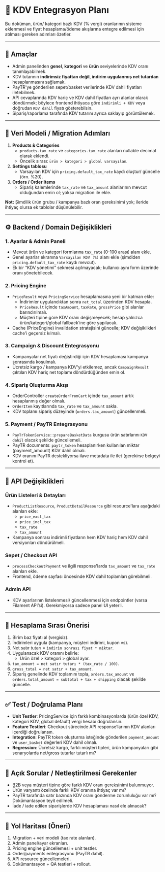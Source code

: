 # 📑 KDV Entegrasyon Planı

Bu doküman, ürün/ kategori bazlı KDV (% vergi) oranlarının sisteme eklenmesi ve fiyat hesaplama/ödeme akışlarına entegre edilmesi için atılması gereken adımları özetler.

---

## 🎯 Amaçlar

- Admin panelinden **genel**, **kategori** ve **ürün** seviyelerinde KDV oranı tanımlayabilmek.
- KDV tutarının **indirimsiz fiyattan değil, indirim uygulanmış net tutardan** hesaplanmasını sağlamak.
- PayTR'ye gönderilen sepet/basket verilerinde KDV dahil fiyatları iletebilmek.
- API cevaplarında KDV hariç ve KDV dahil fiyatları ayrı alanlar olarak döndürmek; böylece frontend ihtiyaca göre `indirimli + KDV` veya doğrudan `KDV dahil` fiyatı gösterebilsin.
- Sipariş/raporlama tarafında KDV tutarını ayrıca saklayıp görüntülemek.

---

## 🧱 Veri Modeli / Migration Adımları

1. **Products & Categories**
   - `products.tax_rate` ve `categories.tax_rate` alanları nullable decimal olarak eklendi.
   - Öncelik sırası: `ürün > kategori > global varsayılan`.
2. **Settings tablosu**
   - Varsayılan KDV için `pricing.default_tax_rate` kaydı oluştur/ güncelle (örn. %20).
3. **Orders / Order Items**
   - Sipariş kalemlerinde `tax_rate` ve `tax_amount` alanlarının mevcut olduğundan emin ol; yoksa migration ile ekle.

**Not:** Şimdilik ürün grubu / kampanya bazlı oran gereksinimi yok; ileride ihtiyaç olursa ek tablolar düşünülebilir.

---

## ⚙️ Backend / Domain Değişiklikleri

### 1. Ayarlar & Admin Paneli
- Mevcut ürün ve kategori formlarına `tax_rate` (0-100 arası) alanı ekle.
- Genel ayarlar ekranına `Varsayılan KDV (%)` alanı ekle (şimdiden `pricing.default_tax_rate` kaydı mevcut).
- Ek bir “KDV yönetimi” sekmesi açılmayacak; kullanıcı aynı form üzerinde oranı yönetebilecek.

### 2. Pricing Engine
- `PriceResult` veya `PricingService` hesaplamasına yeni bir katman ekle:
  - İndirimler uygulandıktan sonra `net_total` üzerinden KDV hesapla.
  - `PriceResult` içinde `taxAmount`, `taxRate`, `grossPrice` gibi alanlar barındırılmalı.
  - Müşteri tipine göre KDV oranı değişmeyecek; hesap yalnızca ürün/kategori/global fallback’ine göre yapılacak.
- Cache (PriceEngine) invalidation stratejisini güncelle; KDV değişiklikleri cache'i geçersiz kılmalı.

### 3. Campaign & Discount Entegrasyonu
- Kampanyalar net fiyatı değiştirdiği için KDV hesaplaması kampanya sonrasında koşulmalı.
- Ücretsiz kargo / kampanya KDV’yi etkilemez, ancak `CampaignResult` çıktıları KDV hariç net toplamı döndürdüğünden emin ol.

### 4. Sipariş Oluşturma Akışı
- OrderController `createOrderFromCart` içinde `tax_amount` artık hesaplanmış değer olmalı.
- `OrderItem` kayıtlarında `tax_rate` ve `tax_amount` sakla.
- KDV toplamı sipariş düzeyinde (`orders.tax_amount`) güncellenmeli.

### 5. Payment / PayTR Entegrasyonu
- `PayTrTokenService::prepareBasketData` kurgusu ürün satırlarını `KDV dahil` olacak şekilde güncellemeli.
- PayTR documents: `paytr_token` hesaplanırken kullanılan miktar (payment_amount) KDV dahil olmalı.
- KDV oranını PayTR destekliyorsa ilave metadata ile ilet (gerekirse belgeyi kontrol et).

---

## 🧾 API Değişiklikleri

### Ürün Listeleri & Detayları
- `ProductListResource`, `ProductDetailResource` gibi resource'lara aşağıdaki alanları ekle:
  - `price_excl_tax`
  - `price_incl_tax`
  - `tax_rate`
  - `tax_amount`
- Kampanya sonrası indirimli fiyatların hem KDV hariç hem KDV dahil versiyonları döndürülmeli.

### Sepet / Checkout API
- `processCheckoutPayment` ve ilgili response'larda `tax_amount` ve `tax_rate` alanları ekle.
- Frontend, ödeme sayfası öncesinde KDV dahil toplamları görebilmeli.

### Admin API
- KDV ayarlarının listelenmesi/ güncellenmesi için endpointler (varsa Filament API’si). Gerekmiyorsa sadece panel UI yeterli.

---

## 🧮 Hesaplama Sırası Önerisi

1. Birim baz fiyatı al (vergisiz).
2. İndirimleri uygula (kampanya, müşteri indirimi, kupon vs).
3. Net satır tutarı = `indirim sonrası fiyat * miktar`.
4. Uygulanacak KDV oranını belirle:
   - Ürün özel > kategori > global ayar.
5. `tax_amount = net satır tutarı * (tax_rate / 100)`.
6. `gross_total = net satır + tax_amount`.
7. Sipariş genelinde KDV toplamını topla, `orders.tax_amount` ve `orders.total_amount = subtotal + tax + shipping` olacak şekilde güncelle.

---

## ✅ Test / Doğrulama Planı

- **Unit Testler**: PricingService için farklı kombinasyonlarda (ürün özel KDV, kategori KDV, global default) vergi hesabı doğrulansın.
- **Feature Testleri**: Checkout sürecinde API response’larının KDV alanları içerdiği doğrulansın.
- **Integration**: PayTR token oluşturma isteğinde gönderilen `payment_amount` ve `user_basket` değerleri KDV dahil olmalı.
- **Regression**: Ücretsiz kargo, farklı müşteri tipleri, ürün kampanyaları gibi senaryolarda net/gross tutarlar tutarlı mı?

---

## 📝 Açık Sorular / Netleştirilmesi Gerekenler

- B2B veya müşteri tipine göre farklı KDV oranı gereksinimi bulunmuyor.
- Ürün varyantı özelinde farklı KDV oranına ihtiyaç var mı?
- PayTR tarafında satır bazında KDV oranı gönderme zorunluluğu var mı? Dokümantasyon teyit edilmeli.
- İade / iade edilen siparişlerde KDV hesaplaması nasıl ele alınacak?

---

## 📌 Yol Haritası (Öneri)

1. Migration + veri modeli (tax rate alanları).
2. Admin panel/ayar ekranları.
3. Pricing engine güncellemesi + unit testler.
4. Order/payments entegrasyonu (PayTR dahil).
5. API resource güncellemeleri.
6. Dokümantasyon + QA testleri + rollout.

